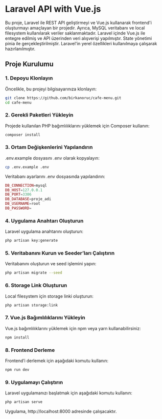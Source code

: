# Laravel API with Vue.js

Bu proje, Laravel ile REST API geliştirmeyi ve Vue.js kullanarak frontend'i oluşturmayı amaçlayan bir projedir. Ayrıca, MySQL veritabanı ve local filesystem kullanılarak veriler saklanmaktadır. Laravel içinde Vue.js ile entegre edilmiş ve API üzerinden veri alışverişi yapılmıştır. State yönetimi pinia ile gerçekleştirilmiştir. Laravel'in yerel özellikleri kullanılmaya çalışarak hazırlanılmıştır.

## Proje Kurulumu

### 1. Depoyu Klonlayın

Öncelikle, bu projeyi bilgisayarınıza klonlayın:

```bash
git clone https://github.com/birkanoruc/cafe-menu.git
cd cafe-menu
```

### 2. Gerekli Paketleri Yükleyin

Projede kullanılan PHP bağımlılıklarını yüklemek için Composer kullanın:

```bash
composer install
```

### 3. Ortam Değişkenlerini Yapılandırın

.env.example dosyasını .env olarak kopyalayın:

```bash
cp .env.example .env
```

Veritabanı ayarlarını .env dosyasında yapılandırın:

```php
DB_CONNECTION=mysql
DB_HOST=127.0.0.1
DB_PORT=3306
DB_DATABASE=proje_adi
DB_USERNAME=root
DB_PASSWORD=
```

### 4. Uygulama Anahtarı Oluşturun

Laravel uygulama anahtarını oluşturun:

```bash
php artisan key:generate
```

### 5. Veritabanını Kurun ve Seeder’ları Çalıştırın

Veritabanını oluşturun ve seed işlemini yapın:

```bash
php artisan migrate --seed
```

### 6. Storage Link Oluşturun

Local filesystem için storage linki oluşturun:

```bash
php artisan storage:link
```

### 7. Vue.js Bağımlılıklarını Yükleyin

Vue.js bağımlılıklarını yüklemek için npm veya yarn kullanabilirsiniz:

```bash
npm install
```

### 8. Frontend Derleme

Frontend’i derlemek için aşağıdaki komutu kullanın:

```bash
npm run dev
```

### 9. Uygulamayı Çalıştırın

Laravel uygulamanızı başlatmak için aşağıdaki komutu kullanın:

```bash
php artisan serve
```

Uygulama, http://localhost:8000 adresinde çalışacaktır.
